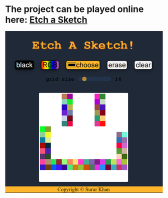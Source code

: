 # The project can be played online here: [Etch a Sketch](https://rukhan4.github.io/etch-a-sketch/index.html)

![image](./etch_example.PNG)

